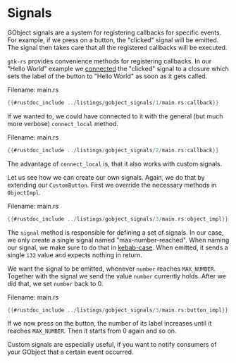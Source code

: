 # Signals

GObject signals are a system for registering callbacks for specific events.
For example, if we press on a button, the "clicked" signal will be emitted.
The signal then takes care that all the registered callbacks will be executed.

`gtk-rs` provides convenience methods for registering callbacks.
In our "Hello World" example we [connected](../docs//trait.ButtonExt.html#tymethod.connect_clicked) the "clicked" signal to a closure which sets the label of the button to "Hello World" as soon as it gets called.

<span class="filename">Filename: main.rs</span>

```rust ,no_run
{{#rustdoc_include ../listings/gobject_signals/1/main.rs:callback}}
```

If we wanted to, we could have connected to it with the general (but much more verbose) `connect_local` method.

<span class="filename">Filename: main.rs</span>

```rust ,no_run
{{#rustdoc_include ../listings/gobject_signals/2/main.rs:callback}}
```

The advantage of `connect_local` is, that it also works with custom signals.

Let us see how we can create our own signals.
Again, we do that by extending our `CustomButton`.
First we override the necessary methods in `ObjectImpl`.

<span class="filename">Filename: main.rs</span>

```rust ,no_run
{{#rustdoc_include ../listings/gobject_signals/3/main.rs:object_impl}}
```

The `signal` method is responsible for defining a set of signals.
In our case, we only create a single signal named "max-number-reached".
When naming our signal, we make sure to do that in [kebab-case](https://wiki.c2.com/?KebabCase).
When emitted, it sends a single `i32` value and expects nothing in return.

We want the signal to be emitted, whenever `number` reaches `MAX_NUMBER`.
Together with the signal we send the value `number` currently holds.
After we did that, we set `number` back to 0.

<span class="filename">Filename: main.rs</span>

```rust ,no_run
{{#rustdoc_include ../listings/gobject_signals/3/main.rs:button_impl}}
```

If we now press on the button, the number of its label increases until it reaches `MAX_NUMBER`.
Then it starts from 0 again and so on.

Custom signals are especially useful, if you want to notify consumers of your GObject that a certain event occurred.

